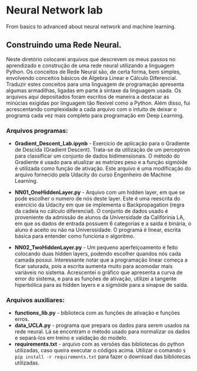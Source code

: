# Neural Network lab
From basics to advanced about neural network and machine learning. 

## Construindo uma Rede Neural.
Neste diretório colocarei arquivos que descrevem os meus passos no aprendizado e construção de uma rede neural utilizando a linguagem Python. Os conceitos de Rede Neural são, de certa forma, bem simples, envolvendo conceitos básicos de Álgebra Linear e Cálculo Diferencial. Traduzir estes conceitos para uma linguagem de programação apresenta algumas armadilhas, ligadas em parte à sintaxe da linguagem usada. Os arquivos aqui depositados foram escritos de maneira a destacar as minúcias exigidas por linguagem tão flexivel como a Python. Além disso, fui acrescentando complexidade a cada arquivo com o intuito de deixar o programa cada vez mais completo para programação em Deep Learning.

### Arquivos programas:

* **Gradient_Descent_Lab.ipynb** - Exercício de aplicação para o Gradiente de Descida (Gradient Descent). Trata-se da utilização de um perceptron para classificar um conjunto de dados bidimensionais. O método do Gradiente é usado para atualizar as matrizes peso e a função sigmóide é utilizada como função de ativação. Este arquivo é uma modificação do arquivo fornecido pela Udacity do curso Engenheiro de Machine Learning.

* **NN01_OneHiddenLayer.py** - Arquivo com um hidden layer, em que se pode escolher o numero de nós deste layer. Este é uma reescrita do exercício da Udacity em que se implementa o Backpropagation (regra da cadeia no cálculo diferencial). O conjunto de dados usado é proveniente da admissão de alunos da Universidade da Califórinia LA, em que os dados de entrada possuem 6 categorias e a saída é binária, o aluno é aceito ou não na Universsidade. O programa é linear, escrita básica para entender como funciona o algoritmo.

* **NN02_TwoHiddenLayer.py** - Um pequeno aperfeiçoamento é feito colocando duas hidden layers, podendo escolher quandos nós cada camada possui. Interessante notar que a programação linear começa a ficar saturada, pois a escrita aumenta muito para acomodar mais variáveis no sistema. Acrescentei o gráfico que apresenta a curva de error do sistema, e para as funções de ativação, utilizei a tangente hiperbólica para as hidden layers e a sigmóide para a sinapse de saída.

### Arquivos auxiliares:

* **functions_lib.py** - biblioteca com as funções de ativação e funções erros. 
* **data_UCLA.py** - programa que prepara os dados para serem usados na rede neural. Lá se encontram o método usado para normalizar os dados e separá-los em treino e validação do modelo.
* **requirements.txt** - arquivo com as versões das bibliotecas do python utilizadas, caso queira executar o códigos acima. Utilizar o comando `$ pip install -r requirements.txt` para fazer o download das bibliotecas utilizadas. 
